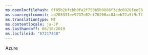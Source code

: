 ```yaml
---
ms.openlocfilehash: 6f85b2bfcbb0fa2f75065b9806f3edc8026fee56
ms.sourcegitcommit: ad203331ee9737e82ef70206ac04eeb72a5f9c7f
ms.translationtype: MT
ms.contentlocale: ja-JP
ms.lasthandoff: 06/18/2019
ms.locfileid: "67217448"
---
```

Azure